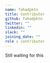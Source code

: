 ```yaml
---
name: fahadpktn
title: Contributor
github: fahadpktn
twitter: ""
linkedin: ""
slack: ""
joining_date: ""
role : contributor
---
```


Still waiting for this
